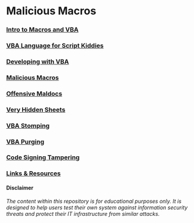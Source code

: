 # Malicious Macros

### [Intro to Macros and VBA](https://github.com/Sp4c3Tr4v3l3r/Malicious-Macros/blob/main/Intro%20to%20Macros%20and%20VBA.md)

### [VBA Language for Script Kiddies](https://github.com/Sp4c3Tr4v3l3r/Malicious-Macros/blob/main/VBA%20Language%20for%20Script%20Kiddies.md)

### [Developing with VBA](https://github.com/Sp4c3Tr4v3l3r/Malicious-Macros/blob/main/Developing%20with%20VBA.md)

### [Malicious Macros](https://github.com/Sp4c3Tr4v3l3r/Malicious-Macros/blob/main/Malicious%20Macros.md)

### [Offensive Maldocs](https://github.com/Sp4c3Tr4v3l3r/Malicious-Macros/blob/main/Offensive%20Maldocs.md)

### [Very Hidden Sheets](https://github.com/Sp4c3Tr4v3l3r/Malicious-Macros/blob/main/Very%20Hidden%20Sheets.md)

### [VBA Stomping](https://github.com/Sp4c3Tr4v3l3r/Malicious-Macros/blob/main/VBA%20Stomping.md)

### [VBA Purging](https://github.com/Sp4c3Tr4v3l3r/Malicious-Macros/blob/main/VBA%20Purging.md)

### [Code Signing Tampering](https://github.com/Sp4c3Tr4v3l3r/Malicious-Macros/blob/main/Code%20Signing%20Tampering.md)

### [Links & Resources](https://github.com/Sp4c3Tr4v3l3r/Malicious-Macros/blob/main/Links%20%26%20Resources.md)

#### Disclaimer
*The content within this repository is for educational purposes only. It is designed to help users test their own system against information security threats and protect their IT infrastructure from similar attacks.*
